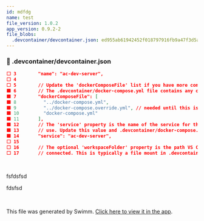 ```yaml
---
id: mdfdg
name: test
file_version: 1.0.2
app_version: 0.9.2-2
file_blobs:
  .devcontainer/devcontainer.json: ed955ab61942452f018797916fb9a47f3d5a4805
---
```


<!-- NOTE-swimm-snippet: the lines below link your snippet to Swimm -->
### 📄 .devcontainer/devcontainer.json
```json
⬜ 3        "name": "ac-dev-server",
⬜ 4      
⬜ 5        // Update the 'dockerComposeFile' list if you have more compose files or use different names.
🟩 6        // The .devcontainer/docker-compose.yml file contains any overrides you need/want to make.
🟩 7        "dockerComposeFile": [
🟩 8          "../docker-compose.yml",
🟩 9          "../docker-compose.override.yml", // needed until this issue will be solved: https://github.com/microsoft/vscode-remote-release/issues/1080
🟩 10         "docker-compose.yml"
🟩 11       ],
🟩 12       // The 'service' property is the name of the service for the container that VS Code should
🟩 13       // use. Update this value and .devcontainer/docker-compose.yml to the real service name.
🟩 14       "service": "ac-dev-server",
⬜ 15     
⬜ 16       // The optional 'workspaceFolder' property is the path VS Code should open by default when
⬜ 17       // connected. This is typically a file mount in .devcontainer/docker-compose.yml
```

<br/>

fsfdsfsd






fdsfsd

<br/>

This file was generated by Swimm. [Click here to view it in the app](http://localhost:5002/repos/Z2l0aHViJTNBJTNBYXplcm90aGNvcmUtd290bGslM0ElM0FtYW96U3dpbW0=/docs/mdfdg).